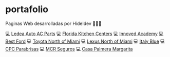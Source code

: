 # portafolio
Paginas Web desarrolladas por Hideldev 👨🏼‍💻

💻 [Ledea Auto AC Parts]((http://ledeaautoacparts.com/))
💻 [Florida Kitchen Centers]((http://floridakitchencenters.com/))
💻 [Innoved Academy]((https://innovedacademy.com/))
💻 [Best Ford]((https://www.bestfordinc.com/))
💻 [Toyota North of Miami]((http://toyotaofnorthmiami.com/))
💻 [Lexus North of Miami]((https://www.lexusofnorthmiami.com/))
💻 [Italy Blue]((https://www.italyblueautosales.com/))
💻 [CPC Parabrisas]((https://parabrisascpcsm.com/))
💻 [MCR Seguros]((https://www.segurosmcr.com/))
💻 [Casa Palmera Margarita]((https://casapalmerave.com/))
